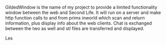 GildedWindow is the name of my project to provide a limited functionality window between
the web and Second Life. It will run on a server and make http function calls to and from 
prims inworld which scan and return information, plus display info about the web
clients.  Chat is exchanged between the two as well and stl files are transferred and 
displayed.  

Les
